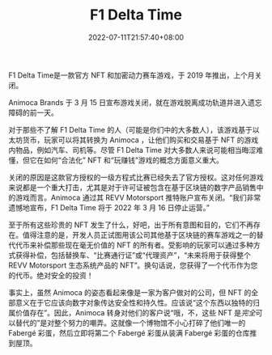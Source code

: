 ﻿---
weight: 
title: "F1 Delta Time"
description: "F1 Delta Time是一款官方 NFT 和加密动力赛车游戏，于 2019 年推出，上个月关闭。"
date: 2022-07-11T21:57:40+08:00
lastmod: 2022-07-11T16:45:40+08:00
draft: false
authors: ["qianxun"]
featuredImage: "123.png"
link: "https://www.pcgamer.com/f1-delta-time-one-of-the-first-major-nft-games-has-shut-down/"
tags: ["F1 Delta Time","NFT游戏"]
categories: ["navigation"]
navigation: ["NFT游戏"]
lightgallery: true
toc: true
pinned: false
recommend: false
recommend1: false
---
F1 Delta Time是一款官方 NFT 和加密动力赛车游戏，于 2019 年推出，上个月关闭。

Animoca Brands 于 3 月 15 日宣布游戏关闭，就在游戏脱离成功轨道并进入遗忘障碍的前一天。

对于那些不了解 F1 Delta Time 的人（可能是你们中的大多数人），该游戏基于以太坊货币，玩家可以将其转换为 Animoca ，让他们购买和交易基于 NFT 的游戏内物品，例如汽车、司机等。尽管 F1 Delta Time 对大多数人来说可能相当晦涩难懂，但它在如何“合法化” NFT 和“玩赚钱”游戏的概念方面意义重大。

关闭的原因是这款官方授权的一级方程式比赛已经失去了官方授权。这对任何游戏来说都是一个重大打击，尤其是对于许可证被包含在基于区块链的数字产品销售中的游戏而言。Animoca 通过其 REVV Motorsport 推特账户宣布关闭。“我们非常遗憾地宣布，F1 Delta Time 将于 2022 年 3 月 16 日停止运营。”

至于所有这些珍贵的 NFT 发生了什么，好吧，出于所有意图和目的，它们不再存在。值得注意的是，开发人员正试图用该公司其他基于区块链的赛车游戏之一的替代代币来补偿那些现在毫无价值的 NFT 的所有者。受影响的玩家可以通过多种方式获得补偿，包括替换车、“比赛通行证”或“代理资产”，“未来将用于获得整个 REVV Motorsport 生态系统产品的 NFT”。换句话说，您获得了一个代币作为您的代币。绝对安全的投资！

事实上，虽然 Animoca 的姿态看起来像是一家为客户做对的公司，但 NFT 的全部意义在于它应该向数字对象传达安全性和持久性。应该说“这个东西以独特的归属价值存在”。因此，Animoca 转身对他们的客户说“哦，不，这些 NFT 是*完全*可以替代的”是对整个努力的嘲弄。这就像一个博物馆不小心打碎了他们唯一的 Fabergé 彩蛋，然后立即将第二个 Fabergé 彩蛋从装满 Fabergé 彩蛋的仓库推到屋顶。

